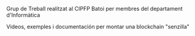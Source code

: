 Grup de Treball realitzat al CIPFP Batoi per membres del departament d'Informàtica

Videos, exemples i documentación per montar una blockchain "senzilla"
